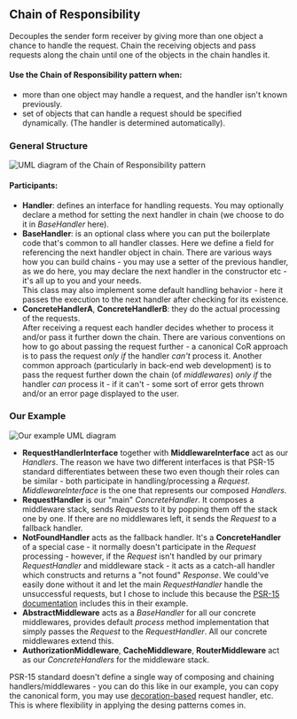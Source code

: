 ## Chain of Responsibility

Decouples the sender form receiver by giving more than one object a chance to
handle the request. Chain the receiving objects and pass requests along the
chain until one of the objects in the chain handles it.

#### Use the Chain of Responsibility pattern when:

- more than one object may handle a request, and the handler isn't known previously. 
- set of objects that can handle a request should be specified dynamically.
  (The handler is determined automatically).

### General Structure

![UML diagram of the Chain of Responsibility pattern][1]

#### Participants:
- **Handler**: defines an interface for handling requests. You may optionally
  declare a method for setting the next handler in chain (we choose to do it in
  _BaseHandler_ here).
- **BaseHandler**: is an optional class where you can put the boilerplate code
  that's common to all handler classes. Here we define a field for referencing
  the next handler object in chain. There are various ways how you can build
  chains - you may use a setter of the previous handler, as we do here, you
  may declare the next handler in the constructor etc - it's all up to you and
  your needs.  
  This class may also implement some default handling behavior - here it passes
  the execution to the next handler after checking for its existence.
- **ConcreteHandlerA**, **ConcreteHandlerB**: they do the actual processing of
  the requests.  
  After receiving a request each handler decides whether to process it and/or
  pass it further down the chain. There are various conventions on how to go
  about passing the request further - a canonical CoR approach is to pass the
  request _only if_ the handler _can't_ process it. Another common approach
  (particularly in back-end web development) is to pass the request further down the
  chain (of _middlewares_) _only if_ the handler _can_ process it - 
  if it can't - some sort of error gets thrown and/or an error page displayed
  to the user.

### Our Example

![Our example UML diagram][2]

- **RequestHandlerInterface** together with **MiddlewareInterface**
  act as our _Handlers_. The reason we have two different interfaces is that
  PSR-15 standard differentiates between these two even though their roles can
  be similar - both participate in handling/processing a _Request_.
  _MiddlewareInterface_ is the one that represents our composed _Handlers_.
- **RequestHandler** is our "main" _ConcreteHandler_. It composes a middleware stack,
  sends _Requests_ to it by popping them off the stack one by one. If there are
  no middlewares left, it sends the _Request_ to a fallback handler.
- **NotFoundHandler** acts as the fallback handler. It's a **ConcreteHandler**
  of a special case - it normally doesn't participate in the _Request_
  processing - however, if the _Request_ isn't handled by our primary
  _RequestHandler_ and middleware stack - it acts as a catch-all handler which
  constructs and returns a "not found" _Response_. We could've easily done
  without it and let the main _RequestHandler_ handle the unsuccessful
  requests, but I chose to include this because the
  [PSR-15 documentation](https://www.php-fig.org/psr/psr-15/meta/#63-example-interface-interactions) includes this in their example.
- **AbstractMiddleware** acts as a _BaseHandler_ for all our concrete middlewares,
  provides default _process_ method implementation that simply passes the
  _Request_ to the _RequestHandler_. All our concrete middlewares extend this.
- **AuthorizationMiddleware**, **CacheMiddleware**, **RouterMiddleware** act as
  our _ConcreteHandlers_ for the middleware stack.

PSR-15 standard doesn't define a single way of composing and chaining
handlers/middlewares - you can do this like in our example, you can copy the
canonical form, you may use [decoration-based](https://www.php-fig.org/psr/psr-15/meta/#decoration-based-request-handler) request handler, etc.
This is where flexibility in applying the desing patterns comes in.

[1]: https://i.ibb.co/6Hwsj18/Chain-of-Responsibility.png
[2]: https://i.ibb.co/G31Vhd0/Chain-of-Responsibility-Example.png 
